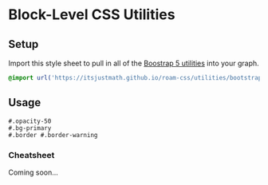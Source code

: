 # Block-Level CSS Utilities

## Setup

Import this style sheet to pull in all of the [Boostrap 5 utilities](https://getbootstrap.com/docs/5.0/utilities/api/) into your graph.

```css
@import url('https://itsjustmath.github.io/roam-css/utilities/bootstrap.css');
```

## Usage

```
#.opacity-50
#.bg-primary
#.border #.border-warning
```

### Cheatsheet

Coming soon...
